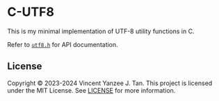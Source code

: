 # C-UTF8

This is my minimal implementation of UTF-8 utility functions in C.

Refer to [`utf8.h`](utf8.h) for API documentation.

## License

Copyright &copy; 2023-2024 Vincent Yanzee J. Tan. This project is licensed under
the MIT License. See [LICENSE](LICENSE) for more information.